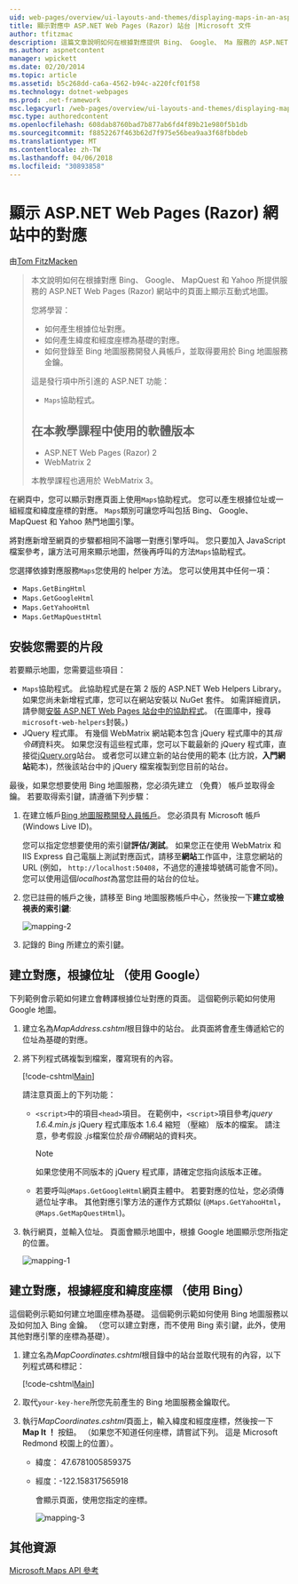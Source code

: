```yaml
---
uid: web-pages/overview/ui-layouts-and-themes/displaying-maps-in-an-aspnet-web-pages-site
title: 顯示對應中 ASP.NET Web Pages (Razor) 站台 |Microsoft 文件
author: tfitzmac
description: 這篇文章說明如何在根據對應提供 Bing、 Google、 Ma 服務的 ASP.NET Web Pages (Razor) 網站中的頁面上顯示互動式地圖...
ms.author: aspnetcontent
manager: wpickett
ms.date: 02/20/2014
ms.topic: article
ms.assetid: b5c268dd-ca6a-4562-b94c-a220fcf01f58
ms.technology: dotnet-webpages
ms.prod: .net-framework
msc.legacyurl: /web-pages/overview/ui-layouts-and-themes/displaying-maps-in-an-aspnet-web-pages-site
msc.type: authoredcontent
ms.openlocfilehash: 608dab8760bad7b877ab6fd4f89b21e980f5b1db
ms.sourcegitcommit: f8852267f463b62d7f975e56bea9aa3f68fbbdeb
ms.translationtype: MT
ms.contentlocale: zh-TW
ms.lasthandoff: 04/06/2018
ms.locfileid: "30893858"
---
```

<a name="displaying-maps-in-an-aspnet-web-pages-razor-site"></a>顯示 ASP.NET Web Pages (Razor) 網站中的對應
====================
由[Tom FitzMacken](https://github.com/tfitzmac)

> 本文說明如何在根據對應 Bing、 Google、 MapQuest 和 Yahoo 所提供服務的 ASP.NET Web Pages (Razor) 網站中的頁面上顯示互動式地圖。
> 
> 您將學習：
> 
> - 如何產生根據位址對應。
> - 如何產生緯度和經度座標為基礎的對應。
> - 如何登錄至 Bing 地圖服務開發人員帳戶，並取得要用於 Bing 地圖服務金鑰。
> 
> 這是發行項中所引進的 ASP.NET 功能：
> 
> - `Maps`協助程式。
>   
> 
> ## <a name="software-versions-used-in-the-tutorial"></a>在本教學課程中使用的軟體版本
> 
> 
> - ASP.NET Web Pages (Razor) 2
> - WebMatrix 2
>   
> 
> 本教學課程也適用於 WebMatrix 3。


在網頁中，您可以顯示對應頁面上使用`Maps`協助程式。 您可以產生根據位址或一組經度和緯度座標的對應。 `Maps`類別可讓您呼叫包括 Bing、 Google、 MapQuest 和 Yahoo 熱門地圖引擎。

將對應新增至網頁的步驟都相同不論哪一對應引擎呼叫。 您只要加入 JavaScript 檔案參考，讓方法可用來顯示地圖，然後再呼叫的方法`Maps`協助程式。

您選擇依據對應服務`Maps`您使用的 helper 方法。 您可以使用其中任何一項：

- `Maps.GetBingHtml`
- `Maps.GetGoogleHtml`
- `Maps.GetYahooHtml`
- `Maps.GetMapQuestHtml`

## <a name="installing-the-pieces-you-need"></a>安裝您需要的片段

若要顯示地圖，您需要這些項目：

- `Maps`協助程式。 此協助程式是在第 2 版的 ASP.NET Web Helpers Library。 如果您尚未新增程式庫，您可以在網站安裝以 NuGet 套件。 如需詳細資訊，請參閱[安裝 ASP.NET Web Pages 站台中的協助程式](https://go.microsoft.com/fwlink/?LinkId=252372)。 (在圖庫中，搜尋`microsoft-web-helpers`封裝。)
- JQuery 程式庫。 有幾個 WebMatrix 網站範本包含 jQuery 程式庫中的其*指令碼*資料夾。 如果您沒有這些程式庫，您可以下載最新的 jQuery 程式庫，直接從[jQuery.org](http://jQuery.org)站台。 或者您可以建立新的站台使用的範本 (比方說，**入門網站**範本)，然後該站台中的 jQuery 檔案複製到您目前的站台。

最後，如果您想要使用 Bing 地圖服務，您必須先建立 （免費） 帳戶並取得金鑰。 若要取得索引鍵，請遵循下列步驟：

1. 在建立帳戶[Bing 地圖服務開發人員帳戶](https://www.microsoft.com/maps/developers/web.aspx)。 您必須具有 Microsoft 帳戶 (Windows Live ID)。

    您可以指定您想要使用的索引鍵**評估/測試**。 如果您正在使用 WebMatrix 和 IIS Express 自己電腦上測試對應函式，請移至**網站**工作區中，注意您網站的 URL (例如， `http://localhost:50408`，不過您的連接埠號碼可能會不同)。 您可以使用這個*localhost*為當您註冊的站台的位址。
2. 您已註冊的帳戶之後，請移至 Bing 地圖服務帳戶中心，然後按一下**建立或檢視表的索引鍵**:

    ![mapping-2](displaying-maps-in-an-aspnet-web-pages-site/_static/image1.png)
3. 記錄的 Bing 所建立的索引鍵。

## <a name="creating-a-map-based-on-an-address-using-google"></a>建立對應，根據位址 （使用 Google）

下列範例會示範如何建立會轉譯根據位址對應的頁面。 這個範例示範如何使用 Google 地圖。

1. 建立名為*MapAddress.cshtml*根目錄中的站台。 此頁面將會產生傳遞給它的位址為基礎的對應。
2. 將下列程式碼複製到檔案，覆寫現有的內容。

    [!code-cshtml[Main](displaying-maps-in-an-aspnet-web-pages-site/samples/sample1.cshtml)]

    請注意頁面上的下列功能：

    - `<script>`中的項目`<head>`項目。 在範例中，`<script>`項目參考*jquery 1.6.4.min.js* jQuery 程式庫版本 1.6.4 縮短 （壓縮） 版本的檔案。 請注意，參考假設 *.js*檔案位於*指令碼*網站的資料夾。 

        > [!NOTE]
        > 如果您使用不同版本的 jQuery 程式庫，請確定您指向該版本正確。
    - 若要呼叫`@Maps.GetGoogleHtml`網頁主體中。 若要對應的位址，您必須傳遞位址字串。 其他對應引擎方法的運作方式類似 (`@Maps.GetYahooHtml`， `@Maps.GetMapQuestHtml`)。
3. 執行網頁，並輸入位址。 頁面會顯示地圖中，根據 Google 地圖顯示您所指定的位置。

     ![mapping-1](displaying-maps-in-an-aspnet-web-pages-site/_static/image2.png)

## <a name="creating-a-map-based-on-latitude-and-longitude-coordinates-using-bing"></a>建立對應，根據經度和緯度座標 （使用 Bing）

這個範例示範如何建立地圖座標為基礎。 這個範例示範如何使用 Bing 地圖服務以及如何加入 Bing 金鑰。 （您可以建立對應，而不使用 Bing 索引鍵，此外，使用其他對應引擎的座標為基礎）。

1. 建立名為*MapCoordinates.cshtml*根目錄中的站台並取代現有的內容，以下列程式碼和標記：

    [!code-cshtml[Main](displaying-maps-in-an-aspnet-web-pages-site/samples/sample2.cshtml)]
2. 取代`your-key-here`所您先前產生的 Bing 地圖服務金鑰取代。
3. 執行*MapCoordinates.cshtml*頁面上，輸入緯度和經度座標，然後按一下**Map It ！** 按鈕。 （如果您不知道任何座標，請嘗試下列。 這是 Microsoft Redmond 校園上的位置）。

   - 緯度： 47.6781005859375
   - 經度：-122.158317565918

     會顯示頁面，使用您指定的座標。

     ![mapping-3](displaying-maps-in-an-aspnet-web-pages-site/_static/image3.png)

<a id="Additional_Resources"></a>
## <a name="additional-resources"></a>其他資源


[Microsoft.Maps API 參考](https://msdn.microsoft.com/library/gg427611.aspx)
